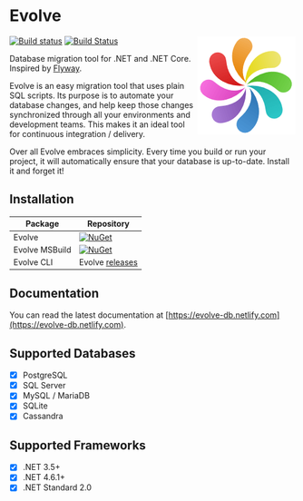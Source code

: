 # Evolve 
[![Build status](https://ci.appveyor.com/api/projects/status/oj9wf4bk0p0npggu/branch/master?svg=true)](https://ci.appveyor.com/project/lecaillon/evolve) [![Build Status](https://lecaillon.visualstudio.com/Evolve-CI/_apis/build/status/Evolve-CI?branchName=master)](https://lecaillon.visualstudio.com/Evolve-CI/_build/latest?definitionId=2&branchName=master)
<img align="right" width="173px" height="173px" src="https://raw.githubusercontent.com/lecaillon/Evolve/master/images/logo.png">

Database migration tool for .NET and .NET Core. Inspired by [Flyway](https://flywaydb.org/).

Evolve is an easy migration tool that uses plain SQL scripts. Its purpose is to automate your database changes, and help keep those changes synchronized through all your environments and development teams.
This makes it an ideal tool for continuous integration / delivery.

Over all Evolve embraces simplicity. Every time you build or run your project, it will automatically ensure that your database is up-to-date. Install it and forget it!

## Installation

| Package | Repository |
|---------|------------|
| Evolve | [![NuGet](https://buildstats.info/nuget/Evolve)](https://www.nuget.org/packages/Evolve) |
| Evolve MSBuild | [![NuGet](https://buildstats.info/nuget/Evolve.MSBuild.Windows.x64)](https://www.nuget.org/packages/Evolve.MSBuild.Windows.x64) |
| Evolve CLI | Evolve [releases](https://github.com/lecaillon/Evolve/releases) |

## Documentation
You can read the latest documentation at [https://evolve-db.netlify.com](https://evolve-db.netlify.com).

## Supported Databases
- [x] PostgreSQL
- [x] SQL Server
- [x] MySQL / MariaDB
- [x] SQLite
- [x] Cassandra

## Supported Frameworks
- [x] .NET 3.5+
- [x] .NET 4.6.1+
- [x] .NET Standard 2.0
